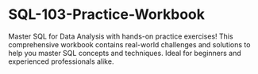 # SQL-103-Practice-Workbook
Master SQL for Data Analysis with hands-on practice exercises! This comprehensive workbook contains real-world challenges and solutions to help you master SQL concepts and techniques. Ideal for beginners and experienced professionals alike.
